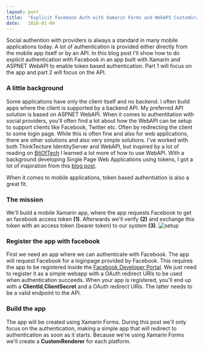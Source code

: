 ```yaml
---
layout: post
title:  "Explicit Facebook Auth with Xamarin Forms and WebAPI CustomGrant part 1"
date:   2016-01-04
---
```


<p class="intro">
<span class="dropcap">S</span>ocial authention with providers is always a standard in many mobile applications today. A lot of authentication is provided either 
directly from the mobile app itself or by an API. In this blog post I'll show how to do explicit authentication with Facebook in an app built with Xamarin and ASPNET WebAPI to enable token based authentication.
Part 1 will focus on the app and part 2 will focus on the API.
</p>

### A little background
Some applications have only the client itself and no backend. I often build apps where the client is supported by a backend API. My preferred API solution is based on ASPNET WebAPI.
When it comes to authentitation with social providers, you'll often find a lot about how the WebAPI can be setup to support clients like Facebook, Twitter etc. Often by redirecting the client
to some login page. While this is often fine and also for web applications, there are other solutions and also very simple solutions.
I've worked with both ThinkTecture IdentityServer and WebAPI, but inspired by a lot of reading on [BitOfTech](http://bitoftech.net) I learned a lot more
of how to use WebAPI. With a background developing Single Page Web Applications using tokens, I got a lot of inspiration from this [blog post](http://bitoftech.net/2014/06/01/token-based-authentication-asp-net-web-api-2-owin-asp-net-identity/).

When it comes to mobile applications, token based authentiation is also a great fit.

### The mission
We'll build a mobile Xamarin app, where the app requests Facebook to get an facebook access token __(1)__. Afterwards we'll verify __(2)__ and exchange this token with an access token (bearer token) to our system __(3)__.
<img src="{{ '/assets/img/app-fb-api.png' | prepend: site.baseurl }}" alt="setup">

### Register the app with facebook
First we need an app where we can authenticate with Facebook. The app will request Facebook for a loginpage provided by Facebook.
 This requires the app to be registered inside the [Facebook Developer Portal](https://developers.facebook.com/). We just need to register it as a simple 
 webapp with a OAuth redirect URIs to be used when authentication succeeds. When your app is registered, you'll end up with a __ClientId__,__ClientSecret__ and a OAuth redirect URIs. The latter needs to be a valid
 endpoint to the API.
 
### Build the app
The app will be created using Xamarin Forms. During this post we'll only focus on the authentication, making a simple app that will redirect to authentication as soon as it starts.
Because we're using Xamarin Forms we'll create a __CustomRenderer__ for each platform. 
 
 
 
 